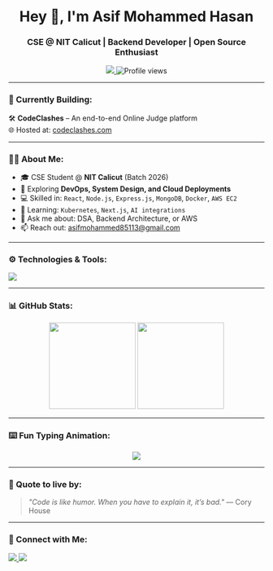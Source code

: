 <h1 align="center">Hey 👋, I'm Asif Mohammed Hasan</h1>
<h3 align="center">CSE @ NIT Calicut | Backend Developer | Open Source Enthusiast</h3>

<p align="center">
  <a href="mailto:asifmohammed85113@gmail.com">
    <img src="https://img.shields.io/badge/Email-asifmohammed85113@gmail.com-blue?style=flat-square&logo=gmail" />
  </a>
  <img src="https://komarev.com/ghpvc/?username=asifmohammed786&style=flat-square&color=brightgreen" alt="Profile views" />
</p>

---

### 🚀 Currently Building:
🛠 **CodeClashes** – An end-to-end Online Judge platform \
🌐 Hosted at: [codeclashes.com](https://codeclashes.com)

---

### 👨‍💻 About Me:
- 🎓 CSE Student @ **NIT Calicut** (Batch 2026)
- 🧠 Exploring **DevOps, System Design, and Cloud Deployments**
- 💻 Skilled in: `React`, `Node.js`, `Express.js`, `MongoDB`, `Docker`, `AWS EC2`
- 🚀 Learning: `Kubernetes`, `Next.js`, `AI integrations`
- 💬 Ask me about: DSA, Backend Architecture, or AWS
- 📫 Reach out: [asifmohammed85113@gmail.com](mailto:asifmohammed85113@gmail.com)

---

### ⚙️ Technologies & Tools:

<p>
  <img src="https://skillicons.dev/icons?i=react,nodejs,express,mongodb,docker,aws,linux,vscode,git,github" />
</p>

---

### 📊 GitHub Stats:

<p align="center">
  <img src="https://github-readme-stats.vercel.app/api?username=asifmohammed786&show_icons=true&theme=github_dark&hide=issues" height="170" />
  <img src="https://github-readme-stats.vercel.app/api/top-langs/?username=asifmohammed786&layout=compact&theme=github_dark" height="170" />
</p>

---

### ⌨️ Fun Typing Animation:
<p align="center">
  <img src="https://readme-typing-svg.herokuapp.com?font=Fira+Code&duration=2000&pause=1000&center=true&vCenter=true&width=435&lines=Backend+Developer+%7C+DevOps+Enthusiast;Loves+building+Web+apps;Cloud+Deployment+Fanatic+☁️;Open+Source+Contributor" />
</p>

---

### 🧩 Quote to live by:
> *"Code is like humor. When you have to explain it, it’s bad."* — Cory House

---

### 🔗 Connect with Me:
<p>
  <a href="https://linkedin.com/in/asifmohammed786">
    <img src="https://img.shields.io/badge/-AsifMohammed-blue?style=flat-square&logo=Linkedin&logoColor=white&link=https://linkedin.com/in/asifmohammed786" />
  </a>
  <a href="https://github.com/asifmohammed786">
    <img src="https://img.shields.io/badge/-asifmohammed786-black?style=flat-square&logo=github&logoColor=white" />
  </a>
</p>
